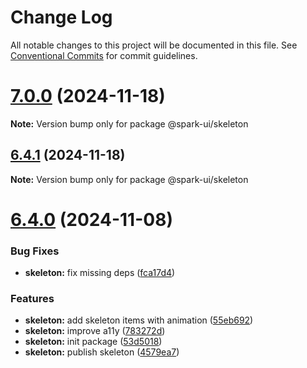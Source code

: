# Change Log

All notable changes to this project will be documented in this file.
See [Conventional Commits](https://conventionalcommits.org) for commit guidelines.

# [7.0.0](https://github.com/adevinta/spark/compare/v6.4.1...v7.0.0) (2024-11-18)

**Note:** Version bump only for package @spark-ui/skeleton

## [6.4.1](https://github.com/adevinta/spark/compare/v6.4.0...v6.4.1) (2024-11-18)

**Note:** Version bump only for package @spark-ui/skeleton

# [6.4.0](https://github.com/adevinta/spark/compare/v6.3.11...v6.4.0) (2024-11-08)

### Bug Fixes

- **skeleton:** fix missing deps ([fca17d4](https://github.com/adevinta/spark/commit/fca17d420e3175f715180e11554136f7256c7594))

### Features

- **skeleton:** add skeleton items with animation ([55eb692](https://github.com/adevinta/spark/commit/55eb692776cebb1558258c794c387c007d141e24))
- **skeleton:** improve a11y ([783272d](https://github.com/adevinta/spark/commit/783272d70e442bf6bec78a8c30dccf4680a91a36))
- **skeleton:** init package ([53d5018](https://github.com/adevinta/spark/commit/53d5018929f6b8821fba81f8388b16aacb4b799b))
- **skeleton:** publish skeleton ([4579ea7](https://github.com/adevinta/spark/commit/4579ea706aa885f86fbdb523d78887a51d1dc7b9))
